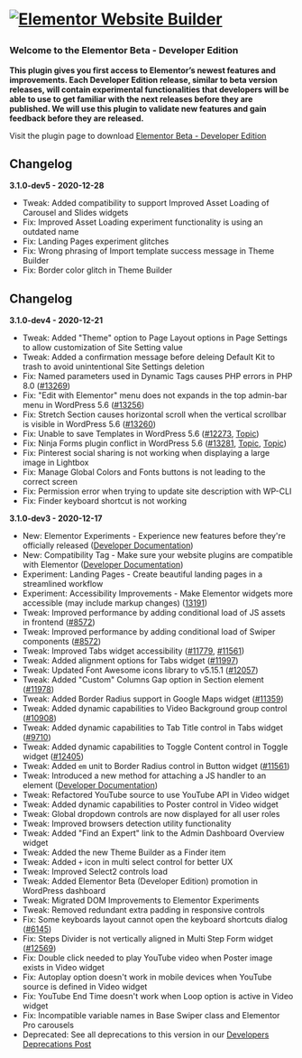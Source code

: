 # <p><a href="https://elementor.com/?utm_source=github-repo&utm_medium=link&utm_campaign=readme"><img src="https://i.imgur.com/0Guj2pn.png?1" alt="Elementor Website Builder"></a></p>

### Welcome to the Elementor Beta - Developer Edition

**This plugin gives you first access to Elementor’s newest features and improvements. 
Each Developer Edition release, similar to beta version releases, will contain experimental functionalities that developers will be able to use to get familiar with the next releases before they are published. 
We will use this plugin to validate new features and gain feedback before they are released.**

Visit the plugin page to download [Elementor Beta - Developer Edition](https://wordpress.org/plugins/elementor-beta)

## Changelog
**3.1.0-dev5 - 2020-12-28**

* Tweak: Added compatibility to support Improved Asset Loading of Carousel and Slides widgets
* Fix: Improved Asset Loading experiment functionality is using an outdated name
* Fix: Landing Pages experiment glitches
* Fix: Wrong phrasing of Import template success message in Theme Builder
* Fix: Border color glitch in Theme Builder

## Changelog
**3.1.0-dev4 - 2020-12-21**

* Tweak: Added "Theme" option to Page Layout options in Page Settings to allow customization of Site Setting value
* Tweak: Added a confirmation message before deleing Default Kit to trash to avoid unintentional Site Settings deletion
* Fix: Named parameters used in Dynamic Tags causes PHP errors in PHP 8.0 ([#13269](https://github.com/elementor/elementor/issues/13269))
* Fix: "Edit with Elementor" menu does not expands in the top admin-bar menu in WordPress 5.6 ([#13256](https://github.com/elementor/elementor/issues/13256))
* Fix: Stretch Section causes horizontal scroll when the vertical scrollbar is visible in WordPress 5.6 ([#13260](https://github.com/elementor/elementor/issues/13260))
* Fix: Unable to save Templates in WordPress 5.6 ([#12273](https://github.com/elementor/elementor/issues/12273), [Topic](https://wordpress.org/support/topic/save-the-template-and-page-builder-loding/))
* Fix: Ninja Forms plugin conflict in WordPress 5.6 ([#13281](https://github.com/elementor/elementor/issues/13281), [Topic](https://wordpress.org/support/topic/elementor-ninja-forms-bug/), [Topic](https://wordpress.org/support/topic/elementor-bug-ninja-forms/))
* Fix: Pinterest social sharing is not working when displaying a large image in Lightbox
* Fix: Manage Global Colors and Fonts buttons is not leading to the correct screen
* Fix: Permission error when trying to update site description with WP-CLI
* Fix: Finder keyboard shortcut is not working

**3.1.0-dev3 - 2020-12-17**

* New: Elementor Experiments - Experience new features before they're officially released ([Developer Documentation](https://developers.elementor.com/elementor-experiments/))
* New: Compatibility Tag - Make sure your website plugins are compatible with Elementor ([Developer Documentation](https://developers.elementor.com/compatibility-tag/))
* Experiment: Landing Pages - Create beautiful landing pages in a streamlined workflow
* Experiment: Accessibility Improvements - Make Elementor widgets more accessible (may include markup changes) ([13191](https://github.com/elementor/elementor/issues/13191))
* Tweak: Improved performance by adding conditional load of JS assets in frontend ([#8572](https://github.com/elementor/elementor/issues/8572))
* Tweak: Improved performance by adding conditional load of Swiper components ([#8572](https://github.com/elementor/elementor/issues/8572))
* Tweak: Improved Tabs widget accessibility ([#11779](https://github.com/elementor/elementor/issues/11779), [#11561](https://github.com/elementor/elementor/issues/11561))
* Tweak: Added alignment options for Tabs widget ([#11997](https://github.com/elementor/elementor/issues/11997))
* Tweak: Updated Font Awesome icons library to v5.15.1 ([#12057](https://github.com/elementor/elementor/issues/12057))
* Tweak: Added "Custom" Columns Gap option in Section element ([#11978](https://github.com/elementor/elementor/issues/11978))
* Tweak: Added Border Radius support in Google Maps widget ([#11359](https://github.com/elementor/elementor/issues/11359))
* Tweak: Added dynamic capabilities to Video Background group control ([#10908](https://github.com/elementor/elementor/issues/10908))
* Tweak: Added dynamic capabilities to Tab Title control in Tabs widget ([#9710](https://github.com/elementor/elementor/issues/9710))
* Tweak: Added dynamic capabilities to Toggle Content control in Toggle widget ([#12405](https://github.com/elementor/elementor/issues/12405))
* Tweak: Added `em` unit to Border Radius control in Button widget ([#11561](https://github.com/elementor/elementor/issues/11561))
* Tweak: Introduced a new method for attaching a JS handler to an element ([Developer Documentation](https://developers.elementor.com/new-method-attaching-a-js-handler))
* Tweak: Refactored YouTube source to use YouTube API in Video widget
* Tweak: Added dynamic capabilities to Poster control in Video widget
* Tweak: Global dropdown controls are now displayed for all user roles
* Tweak: Improved browsers detection utility functionality
* Tweak: Added "Find an Expert" link to the Admin Dashboard Overview widget
* Tweak: Added the new Theme Builder as a Finder item
* Tweak: Added `+` icon in multi select control for better UX
* Tweak: Improved Select2 controls load
* Tweak: Added Elementor Beta (Developer Edition) promotion in WordPress dashboard
* Tweak: Migrated DOM Improvements to Elementor Experiments
* Tweak: Removed redundant extra padding in responsive controls
* Fix: Some keyboards layout cannot open the keyboard shortcuts dialog ([#6145](https://github.com/elementor/elementor/issues/6145))
* Fix: Steps Divider is not vertically aligned in Multi Step Form widget  ([#12569](https://github.com/elementor/elementor/issues/12569))
* Fix: Double click needed to play YouTube video when Poster image exists in Video widget
* Fix: Autoplay option doesn't work in mobile devices when YouTube source is defined in Video widget
* Fix: YouTube End Time doesn't work when Loop option is active in Video widget
* Fix: Incompatible variable names in Base Swiper class and Elementor Pro carousels
* Deprecated: See all deprecations to this version in our [Developers Deprecations Post](https://developers.elementor.com/v3-1-planned-deprecations/)

